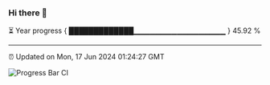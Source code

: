 ### Hi there 👋

⏳ Year progress { █████████████▁▁▁▁▁▁▁▁▁▁▁▁▁▁▁▁▁ } 45.92 %

---

⏰ Updated on Mon, 17 Jun 2024 01:24:27 GMT

![Progress Bar CI](https://github.com/ZhaoGui/ZhaoGui/workflows/Progress%20Bar%20CI/badge.svg)
